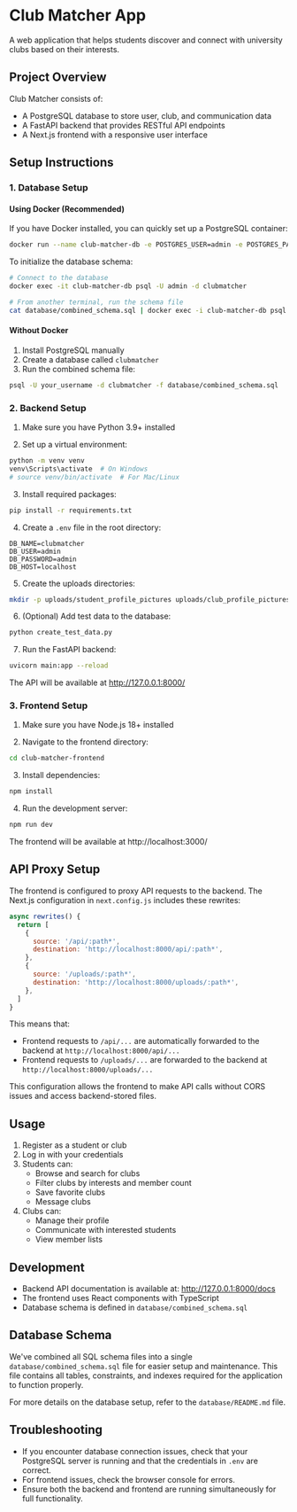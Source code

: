 # Club Matcher App

A web application that helps students discover and connect with university clubs based on their interests.

## Project Overview

Club Matcher consists of:
- A PostgreSQL database to store user, club, and communication data
- A FastAPI backend that provides RESTful API endpoints
- A Next.js frontend with a responsive user interface

## Setup Instructions

### 1. Database Setup

#### Using Docker (Recommended)
If you have Docker installed, you can quickly set up a PostgreSQL container:

```bash
docker run --name club-matcher-db -e POSTGRES_USER=admin -e POSTGRES_PASSWORD=admin -e POSTGRES_DB=clubmatcher -p 5432:5432 -d postgres
```

To initialize the database schema:
```bash
# Connect to the database
docker exec -it club-matcher-db psql -U admin -d clubmatcher

# From another terminal, run the schema file
cat database/combined_schema.sql | docker exec -i club-matcher-db psql -U admin -d clubmatcher
```

#### Without Docker
1. Install PostgreSQL manually 
2. Create a database called `clubmatcher`
3. Run the combined schema file:
```bash
psql -U your_username -d clubmatcher -f database/combined_schema.sql
```

### 2. Backend Setup

1. Make sure you have Python 3.9+ installed

2. Set up a virtual environment:
```bash
python -m venv venv
venv\Scripts\activate  # On Windows
# source venv/bin/activate  # For Mac/Linux
```

3. Install required packages:
```bash
pip install -r requirements.txt
```

4. Create a `.env` file in the root directory:
```
DB_NAME=clubmatcher
DB_USER=admin
DB_PASSWORD=admin
DB_HOST=localhost
```

5. Create the uploads directories:
```bash
mkdir -p uploads/student_profile_pictures uploads/club_profile_pictures
```

6. (Optional) Add test data to the database:
```bash
python create_test_data.py
```

7. Run the FastAPI backend:
```bash
uvicorn main:app --reload
```

The API will be available at http://127.0.0.1:8000/

### 3. Frontend Setup

1. Make sure you have Node.js 18+ installed

2. Navigate to the frontend directory:
```bash
cd club-matcher-frontend
```

3. Install dependencies:
```bash
npm install
```

4. Run the development server:
```bash
npm run dev
```

The frontend will be available at http://localhost:3000/

## API Proxy Setup

The frontend is configured to proxy API requests to the backend. The Next.js configuration in `next.config.js` includes these rewrites:

```javascript
async rewrites() {
  return [
    {
      source: '/api/:path*',
      destination: 'http://localhost:8000/api/:path*',
    },
    {
      source: '/uploads/:path*',
      destination: 'http://localhost:8000/uploads/:path*',
    },
  ]
}
```

This means that:
- Frontend requests to `/api/...` are automatically forwarded to the backend at `http://localhost:8000/api/...`
- Frontend requests to `/uploads/...` are forwarded to the backend at `http://localhost:8000/uploads/...`

This configuration allows the frontend to make API calls without CORS issues and access backend-stored files.

## Usage

1. Register as a student or club
2. Log in with your credentials
3. Students can:
   - Browse and search for clubs
   - Filter clubs by interests and member count
   - Save favorite clubs
   - Message clubs
4. Clubs can:
   - Manage their profile
   - Communicate with interested students
   - View member lists

## Development

- Backend API documentation is available at: http://127.0.0.1:8000/docs
- The frontend uses React components with TypeScript
- Database schema is defined in `database/combined_schema.sql`

## Database Schema

We've combined all SQL schema files into a single `database/combined_schema.sql` file for easier setup and maintenance. This file contains all tables, constraints, and indexes required for the application to function properly.

For more details on the database setup, refer to the `database/README.md` file.

## Troubleshooting

- If you encounter database connection issues, check that your PostgreSQL server is running and that the credentials in `.env` are correct.
- For frontend issues, check the browser console for errors.
- Ensure both the backend and frontend are running simultaneously for full functionality.
